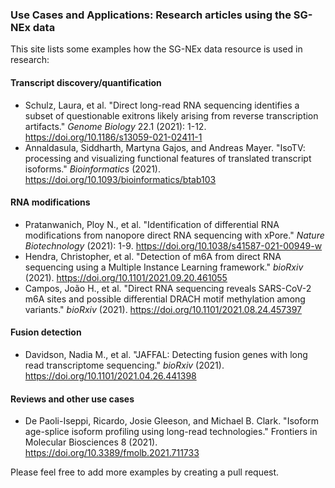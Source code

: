 ### Use Cases and Applications: Research articles using the SG-NEx data

This site lists some examples how the SG-NEx data resource is used in research:

#### Transcript discovery/quantification

- Schulz, Laura, et al. "Direct long-read RNA sequencing identifies a subset of questionable exitrons likely arising from reverse transcription artifacts." _Genome Biology_ 22.1 (2021): 1-12. https://doi.org/10.1186/s13059-021-02411-1
- Annaldasula, Siddharth, Martyna Gajos, and Andreas Mayer. "IsoTV: processing and visualizing functional features of translated transcript isoforms." _Bioinformatics_ (2021). https://doi.org/10.1093/bioinformatics/btab103

#### RNA modifications

- Pratanwanich, Ploy N., et al. "Identification of differential RNA modifications from nanopore direct RNA sequencing with xPore." _Nature Biotechnology_ (2021): 1-9. https://doi.org/10.1038/s41587-021-00949-w
- Hendra, Christopher, et al. "Detection of m6A from direct RNA sequencing using a Multiple Instance Learning framework." _bioRxiv_ (2021). https://doi.org/10.1101/2021.09.20.461055
- Campos, João H., et al. "Direct RNA sequencing reveals SARS-CoV-2 m6A sites and possible differential DRACH motif methylation among variants." _bioRxiv_ (2021). https://doi.org/10.1101/2021.08.24.457397

#### Fusion detection

- Davidson, Nadia M., et al. "JAFFAL: Detecting fusion genes with long read transcriptome sequencing." _bioRxiv_ (2021). https://doi.org/10.1101/2021.04.26.441398

#### Reviews and other use cases

- De Paoli-Iseppi, Ricardo, Josie Gleeson, and Michael B. Clark. "Isoform age-splice isoform profiling using long-read technologies." Frontiers in Molecular Biosciences 8 (2021). https://doi.org/10.3389/fmolb.2021.711733

Please feel free to add more examples by creating a pull request.
